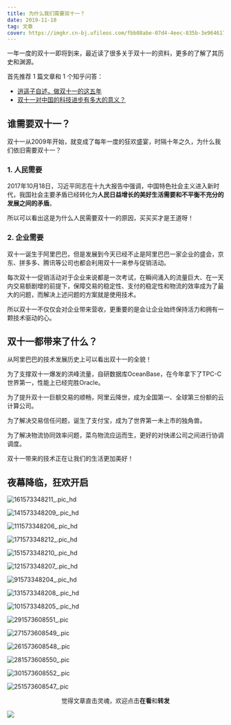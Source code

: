 ```yaml
---
title: 为什么我们需要双十一？
date: 2019-11-10
tag: 文章
cover: https://imgkr.cn-bj.ufileos.com/fbb08abe-07d4-4eec-835b-3e964617c60d.jpg
---
```


一年一度的双十一即将到来，最近读了很多关于双十一的资料，更多的了解了其历史和渊源。

首先推荐 1 篇文章和 1 个知乎问答：

- [逍遥子自述，做双十一的这五年](http://tech.sina.com.cn/i/2013-11-04/16398882056.shtml "逍遥子自述，做双十一的这五年")
- [双十一对中国的科技进步有多大的意义？](https://www.zhihu.com/question/354494442/answer/885896947 "双十一对中国的科技进步有多大的意义？")

## 谁需要双十一？

双十一从2009年开始，就变成了每年一度的狂欢盛宴，时隔十年之久，为什么我们依旧需要双十一？

### 1. 人民需要

2017年10月18日，习近平同志在十九大报告中强调，中国特色社会主义进入新时代，我国社会主要矛盾已经转化为**人民日益增长的美好生活需要和不平衡不充分的发展之间的矛盾**。

所以可以看出这是为什么人民需要双十一的原因，买买买才是王道呀！

### 2. 企业需要

双十一诞生于阿里巴巴，但是发展到今天已经不止是阿里巴巴一家企业的盛会，京东、拼多多、腾讯等公司也都会利用双十一来参与促销活动。

每次双十一促销活动对于企业来说都是一次考试，在瞬间涌入的流量巨大、在一天内交易额剧增的前提下，保障交易的稳定性、支付的稳定性和物流的效率成为了最大的问题，而解决上述问题的方案就是使用技术。

所以双十一不仅仅会对企业带来营收，更重要的是会让企业始终保持活力和拥有一颗技术驱动的心。

## 双十一都带来了什么？

从阿里巴巴的技术发展历史上可以看出双十一的全貌！

为了支撑双十一爆发的洪峰流量，自研数据库OceanBase，在今年拿下了TPC-C世界第一，性能上已经完胜Oracle。

为了提升双十一巨额交易的顺畅，阿里云降世，成为全国第一、全球第三份额的云计算公司。

为了解决交易信任问题，诞生了支付宝，成为了世界第一未上市的独角兽。

为了解决物流协同效率问题，菜鸟物流应运而生，更好的对快递公司之间进行协调调度。

双十一带来的技术正在让我们的生活更加美好！

## 夜幕降临，狂欢开启


![161573348211_.pic_hd](https://imgkr.cn-bj.ufileos.com/2eeaf7db-6176-4c73-88ee-556628f5fabc.jpg)

![141573348209_.pic_hd](https://imgkr.cn-bj.ufileos.com/4c0eabb7-76fe-4f8d-8eb1-f0bfc6ea6c48.jpg)

![111573348206_.pic_hd](https://imgkr.cn-bj.ufileos.com/58ec46fa-9131-4885-9254-3b8bd17c7231.jpg)

![171573348212_.pic_hd](https://imgkr.cn-bj.ufileos.com/79598382-e57b-4d64-8203-4b45049a65f0.jpg)

![151573348210_.pic_hd](https://imgkr.cn-bj.ufileos.com/aa584b90-f5a8-4e53-8ca5-efcd13f68408.jpg)

![121573348207_.pic_hd](https://imgkr.cn-bj.ufileos.com/d22b7a60-e865-4142-ac19-baa40df59d68.jpg)

![91573348204_.pic_hd](https://imgkr.cn-bj.ufileos.com/fbb08abe-07d4-4eec-835b-3e964617c60d.jpg)

![131573348208_.pic_hd](https://imgkr.cn-bj.ufileos.com/cd00bf62-1ec9-480e-b3f2-6cacd1b26afe.jpg)

![101573348205_.pic_hd](https://imgkr.cn-bj.ufileos.com/a04a6666-bee7-4333-93c7-208072552943.jpg)

![291573608551_.pic](https://imgkr.cn-bj.ufileos.com/f6fb5f92-408f-4d1b-9f4f-a48b4ee7a04c.jpg)

![271573608549_.pic](https://imgkr.cn-bj.ufileos.com/836e47a3-879f-42c6-bd1f-6a8ea15eed2d.jpg)

![261573608548_.pic](https://imgkr.cn-bj.ufileos.com/8fa0eb0d-82ba-4073-9968-b0ef2702a239.jpg)

![281573608550_.pic](https://imgkr.cn-bj.ufileos.com/eacefaf1-683b-4ab2-a1b9-0372647d02d0.jpg)

![301573608552_.pic](https://imgkr.cn-bj.ufileos.com/a65b4c87-79fc-4c02-b707-1873ad78d726.jpg)

![251573608547_.pic](https://imgkr.cn-bj.ufileos.com/2836fe48-9846-4e99-9410-bb3d15318896.jpg)

<span style="display:block;text-align:center;">觉得文章直击灵魂，欢迎点击<strong>在看</strong>和<strong>转发</strong></span>

![](https://imgkr.cn-bj.ufileos.com/741c4d5c-cfb4-43d9-858b-146661b590df.gif)

